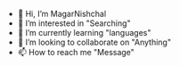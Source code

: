 - 👋 Hi, I’m MagarNishchal
- 👀 I’m interested in "Searching"
- 🌱 I’m currently learning "languages"
- 💞️ I’m looking to collaborate on "Anything"
- 📫 How to reach me "Message"

<!---
MagarNishchal/MagarNishchal is a ✨ special ✨ repository because its `README.md` (this file) appears on your GitHub profile.
You can click the Preview link to take a look at your changes.
--->

